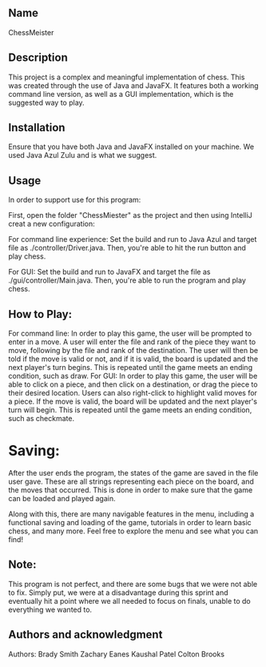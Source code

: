 ## Name
ChessMeister

## Description
This project is a complex and meaningful implementation of chess. This was created through the use of Java and JavaFX. It features both a working command line version, as well as a GUI implementation, which is the suggested way to play.

## Installation
Ensure that you have both Java and JavaFX installed on your machine. We used Java Azul Zulu and is what we suggest.

## Usage
In order to support use for this program:

First, open the folder "ChessMiester" as the project and then using IntelliJ creat a new configuration:

For command line experience:
    Set the build and run to Java Azul and target file as ./controller/Driver.java.
    Then, you're able to hit the run button and play chess.
        
For GUI:
    Set the build and run to JavaFX and target the file as ./gui/controller/Main.java.
    Then, you're able to run the program and play chess.


## How to Play:
For command line:
    In order to play this game, the user will be prompted to enter in a move. A user will enter
    the file and rank of the piece they want to move, following by the file and rank of the
    destination. The user will then be told if the move is valid or not, and if it is valid, the
    board is updated and the next player's turn begins. This is repeated until the game meets an
    ending condition, such as draw.
For GUI:
    In order to play this game, the user will be able to click on a piece, and then click on a
    destination, or drag the piece to their desired location. Users can also right-click to
    highlight valid moves for a piece. If the move is valid, the board will be updated and the
    next player's turn will begin. This is repeated until the game meets an ending condition,
    such as checkmate.

# Saving:
After the user ends the program, the states of the game are saved in the file user gave. These
are all strings representing each piece on the board, and the moves that occurred. This is
done in order to make sure that the game can be loaded and played again.

Along with this, there are many navigable features in the menu, including a functional saving
and loading of the game, tutorials in order to learn basic chess, and many more. Feel free to
explore the menu and see what you can find!

## Note:
This program is not perfect, and there are some bugs that we were not able to fix.
Simply put, we were at a disadvantage during this sprint and eventually hit a point
where we all needed to focus on finals, unable to do everything we wanted to.

## Authors and acknowledgment
Authors:
    Brady Smith
    Zachary Eanes
    Kaushal Patel
    Colton Brooks